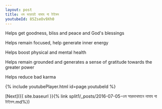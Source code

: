 ```yaml
---
layout: post
title: ওম ভাড়ায়ই নামায গা টাইমস
youtubeId: 85ZseOv9Xh0
---
```

 
 
Helps get goodness, bliss and peace and God's blessings
 
Helps remain focused, help generate inner energy 
 
Helps boost physical and mental health 
 
Helps remain grounded and generates a sense of gratitude towards the greater power 
 
Helps reduce bad karma
 
 
 
 


{% include youtubePlayer.html id=page.youtubeId %}
 
[Next]({{ site.baseurl }}{% link  split1/_posts/2016-07-05-ওম সারভাথমানে নামায গা টাইমস.md%})
 
